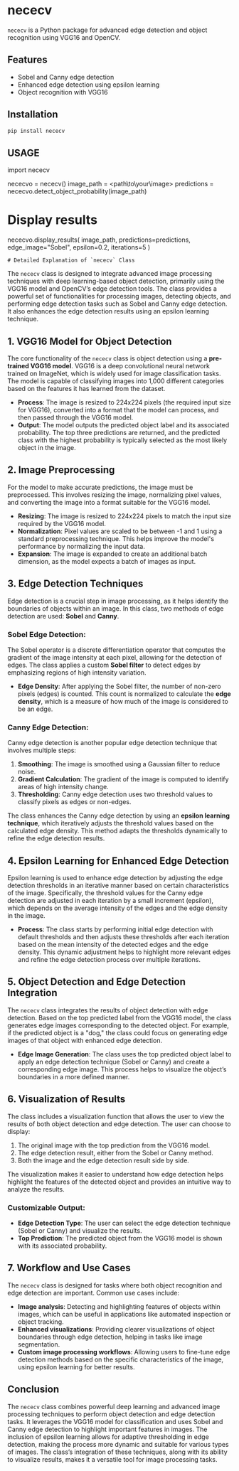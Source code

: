 # nececv

`nececv` is a Python package for advanced edge detection and object recognition using VGG16 and OpenCV.

## Features
- Sobel and Canny edge detection
- Enhanced edge detection using epsilon learning
- Object recognition with VGG16

## Installation
```bash
pip install nececv
```

## USAGE

import nececv

nececvo = nececv()
image_path = <path\\to\\your\\image>
predictions = nececvo.detect_object_probability(image_path)

# Display results
nececvo.display_results(
    image_path, 
    predictions=predictions, 
    edge_image="Sobel", 
    epsilon=0.2, 
    iterations=5
    )

    # Detailed Explanation of `nececv` Class

The `nececv` class is designed to integrate advanced image processing techniques with deep learning-based object detection, primarily using the VGG16 model and OpenCV’s edge detection tools. The class provides a powerful set of functionalities for processing images, detecting objects, and performing edge detection tasks such as Sobel and Canny edge detection. It also enhances the edge detection results using an epsilon learning technique.

## 1. **VGG16 Model for Object Detection**

The core functionality of the `nececv` class is object detection using a **pre-trained VGG16 model**. VGG16 is a deep convolutional neural network trained on ImageNet, which is widely used for image classification tasks. The model is capable of classifying images into 1,000 different categories based on the features it has learned from the dataset.

- **Process**: The image is resized to 224x224 pixels (the required input size for VGG16), converted into a format that the model can process, and then passed through the VGG16 model.
- **Output**: The model outputs the predicted object label and its associated probability. The top three predictions are returned, and the predicted class with the highest probability is typically selected as the most likely object in the image.

## 2. **Image Preprocessing**

For the model to make accurate predictions, the image must be preprocessed. This involves resizing the image, normalizing pixel values, and converting the image into a format suitable for the VGG16 model.

- **Resizing**: The image is resized to 224x224 pixels to match the input size required by the VGG16 model.
- **Normalization**: Pixel values are scaled to be between -1 and 1 using a standard preprocessing technique. This helps improve the model's performance by normalizing the input data.
- **Expansion**: The image is expanded to create an additional batch dimension, as the model expects a batch of images as input.

## 3. **Edge Detection Techniques**

Edge detection is a crucial step in image processing, as it helps identify the boundaries of objects within an image. In this class, two methods of edge detection are used: **Sobel** and **Canny**.

### Sobel Edge Detection:
The Sobel operator is a discrete differentiation operator that computes the gradient of the image intensity at each pixel, allowing for the detection of edges. The class applies a custom **Sobel filter** to detect edges by emphasizing regions of high intensity variation.

- **Edge Density**: After applying the Sobel filter, the number of non-zero pixels (edges) is counted. This count is normalized to calculate the **edge density**, which is a measure of how much of the image is considered to be an edge.

### Canny Edge Detection:
Canny edge detection is another popular edge detection technique that involves multiple steps:
1. **Smoothing**: The image is smoothed using a Gaussian filter to reduce noise.
2. **Gradient Calculation**: The gradient of the image is computed to identify areas of high intensity change.
3. **Thresholding**: Canny edge detection uses two threshold values to classify pixels as edges or non-edges.

The class enhances the Canny edge detection by using an **epsilon learning technique**, which iteratively adjusts the threshold values based on the calculated edge density. This method adapts the thresholds dynamically to refine the edge detection results.

## 4. **Epsilon Learning for Enhanced Edge Detection**

Epsilon learning is used to enhance edge detection by adjusting the edge detection thresholds in an iterative manner based on certain characteristics of the image. Specifically, the threshold values for the Canny edge detection are adjusted in each iteration by a small increment (epsilon), which depends on the average intensity of the edges and the edge density in the image.

- **Process**: The class starts by performing initial edge detection with default thresholds and then adjusts these thresholds after each iteration based on the mean intensity of the detected edges and the edge density. This dynamic adjustment helps to highlight more relevant edges and refine the edge detection process over multiple iterations.

## 5. **Object Detection and Edge Detection Integration**

The `nececv` class integrates the results of object detection with edge detection. Based on the top predicted label from the VGG16 model, the class generates edge images corresponding to the detected object. For example, if the predicted object is a "dog," the class could focus on generating edge images of that object with enhanced edge detection.

- **Edge Image Generation**: The class uses the top predicted object label to apply an edge detection technique (Sobel or Canny) and create a corresponding edge image. This process helps to visualize the object’s boundaries in a more defined manner.

## 6. **Visualization of Results**

The class includes a visualization function that allows the user to view the results of both object detection and edge detection. The user can choose to display:
1. The original image with the top prediction from the VGG16 model.
2. The edge detection result, either from the Sobel or Canny method.
3. Both the image and the edge detection result side by side.

The visualization makes it easier to understand how edge detection helps highlight the features of the detected object and provides an intuitive way to analyze the results.

### Customizable Output:
- **Edge Detection Type**: The user can select the edge detection technique (Sobel or Canny) and visualize the results.
- **Top Prediction**: The predicted object from the VGG16 model is shown with its associated probability.

## 7. **Workflow and Use Cases**

The `nececv` class is designed for tasks where both object recognition and edge detection are important. Common use cases include:
- **Image analysis**: Detecting and highlighting features of objects within images, which can be useful in applications like automated inspection or object tracking.
- **Enhanced visualizations**: Providing clearer visualizations of object boundaries through edge detection, helping in tasks like image segmentation.
- **Custom image processing workflows**: Allowing users to fine-tune edge detection methods based on the specific characteristics of the image, using epsilon learning for better results.

## Conclusion

The `nececv` class combines powerful deep learning and advanced image processing techniques to perform object detection and edge detection tasks. It leverages the VGG16 model for classification and uses Sobel and Canny edge detection to highlight important features in images. The inclusion of epsilon learning allows for adaptive thresholding in edge detection, making the process more dynamic and suitable for various types of images. The class’s integration of these techniques, along with its ability to visualize results, makes it a versatile tool for image processing tasks.
